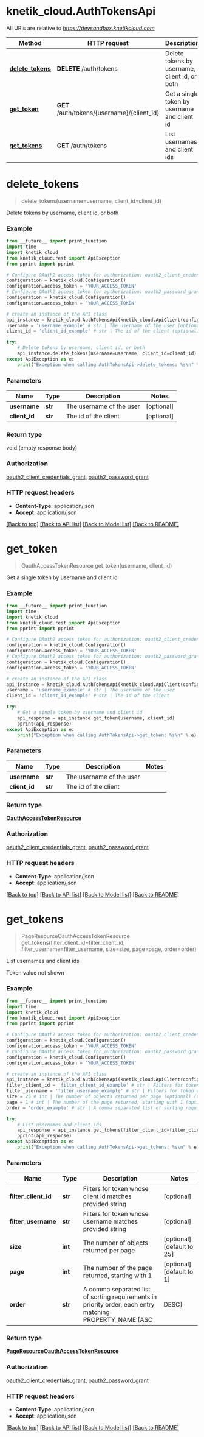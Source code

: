 # knetik_cloud.AuthTokensApi

All URIs are relative to *https://devsandbox.knetikcloud.com*

Method | HTTP request | Description
------------- | ------------- | -------------
[**delete_tokens**](AuthTokensApi.md#delete_tokens) | **DELETE** /auth/tokens | Delete tokens by username, client id, or both
[**get_token**](AuthTokensApi.md#get_token) | **GET** /auth/tokens/{username}/{client_id} | Get a single token by username and client id
[**get_tokens**](AuthTokensApi.md#get_tokens) | **GET** /auth/tokens | List usernames and client ids


# **delete_tokens**
> delete_tokens(username=username, client_id=client_id)

Delete tokens by username, client id, or both

### Example 
```python
from __future__ import print_function
import time
import knetik_cloud
from knetik_cloud.rest import ApiException
from pprint import pprint

# Configure OAuth2 access token for authorization: oauth2_client_credentials_grant
configuration = knetik_cloud.Configuration()
configuration.access_token = 'YOUR_ACCESS_TOKEN'
# Configure OAuth2 access token for authorization: oauth2_password_grant
configuration = knetik_cloud.Configuration()
configuration.access_token = 'YOUR_ACCESS_TOKEN'

# create an instance of the API class
api_instance = knetik_cloud.AuthTokensApi(knetik_cloud.ApiClient(configuration))
username = 'username_example' # str | The username of the user (optional)
client_id = 'client_id_example' # str | The id of the client (optional)

try: 
    # Delete tokens by username, client id, or both
    api_instance.delete_tokens(username=username, client_id=client_id)
except ApiException as e:
    print("Exception when calling AuthTokensApi->delete_tokens: %s\n" % e)
```

### Parameters

Name | Type | Description  | Notes
------------- | ------------- | ------------- | -------------
 **username** | **str**| The username of the user | [optional] 
 **client_id** | **str**| The id of the client | [optional] 

### Return type

void (empty response body)

### Authorization

[oauth2_client_credentials_grant](../README.md#oauth2_client_credentials_grant), [oauth2_password_grant](../README.md#oauth2_password_grant)

### HTTP request headers

 - **Content-Type**: application/json
 - **Accept**: application/json

[[Back to top]](#) [[Back to API list]](../README.md#documentation-for-api-endpoints) [[Back to Model list]](../README.md#documentation-for-models) [[Back to README]](../README.md)

# **get_token**
> OauthAccessTokenResource get_token(username, client_id)

Get a single token by username and client id

### Example 
```python
from __future__ import print_function
import time
import knetik_cloud
from knetik_cloud.rest import ApiException
from pprint import pprint

# Configure OAuth2 access token for authorization: oauth2_client_credentials_grant
configuration = knetik_cloud.Configuration()
configuration.access_token = 'YOUR_ACCESS_TOKEN'
# Configure OAuth2 access token for authorization: oauth2_password_grant
configuration = knetik_cloud.Configuration()
configuration.access_token = 'YOUR_ACCESS_TOKEN'

# create an instance of the API class
api_instance = knetik_cloud.AuthTokensApi(knetik_cloud.ApiClient(configuration))
username = 'username_example' # str | The username of the user
client_id = 'client_id_example' # str | The id of the client

try: 
    # Get a single token by username and client id
    api_response = api_instance.get_token(username, client_id)
    pprint(api_response)
except ApiException as e:
    print("Exception when calling AuthTokensApi->get_token: %s\n" % e)
```

### Parameters

Name | Type | Description  | Notes
------------- | ------------- | ------------- | -------------
 **username** | **str**| The username of the user | 
 **client_id** | **str**| The id of the client | 

### Return type

[**OauthAccessTokenResource**](OauthAccessTokenResource.md)

### Authorization

[oauth2_client_credentials_grant](../README.md#oauth2_client_credentials_grant), [oauth2_password_grant](../README.md#oauth2_password_grant)

### HTTP request headers

 - **Content-Type**: application/json
 - **Accept**: application/json

[[Back to top]](#) [[Back to API list]](../README.md#documentation-for-api-endpoints) [[Back to Model list]](../README.md#documentation-for-models) [[Back to README]](../README.md)

# **get_tokens**
> PageResourceOauthAccessTokenResource get_tokens(filter_client_id=filter_client_id, filter_username=filter_username, size=size, page=page, order=order)

List usernames and client ids

Token value not shown

### Example 
```python
from __future__ import print_function
import time
import knetik_cloud
from knetik_cloud.rest import ApiException
from pprint import pprint

# Configure OAuth2 access token for authorization: oauth2_client_credentials_grant
configuration = knetik_cloud.Configuration()
configuration.access_token = 'YOUR_ACCESS_TOKEN'
# Configure OAuth2 access token for authorization: oauth2_password_grant
configuration = knetik_cloud.Configuration()
configuration.access_token = 'YOUR_ACCESS_TOKEN'

# create an instance of the API class
api_instance = knetik_cloud.AuthTokensApi(knetik_cloud.ApiClient(configuration))
filter_client_id = 'filter_client_id_example' # str | Filters for token whose client id matches provided string (optional)
filter_username = 'filter_username_example' # str | Filters for token whose username matches provided string (optional)
size = 25 # int | The number of objects returned per page (optional) (default to 25)
page = 1 # int | The number of the page returned, starting with 1 (optional) (default to 1)
order = 'order_example' # str | A comma separated list of sorting requirements in priority order, each entry matching PROPERTY_NAME:[ASC|DESC] (optional)

try: 
    # List usernames and client ids
    api_response = api_instance.get_tokens(filter_client_id=filter_client_id, filter_username=filter_username, size=size, page=page, order=order)
    pprint(api_response)
except ApiException as e:
    print("Exception when calling AuthTokensApi->get_tokens: %s\n" % e)
```

### Parameters

Name | Type | Description  | Notes
------------- | ------------- | ------------- | -------------
 **filter_client_id** | **str**| Filters for token whose client id matches provided string | [optional] 
 **filter_username** | **str**| Filters for token whose username matches provided string | [optional] 
 **size** | **int**| The number of objects returned per page | [optional] [default to 25]
 **page** | **int**| The number of the page returned, starting with 1 | [optional] [default to 1]
 **order** | **str**| A comma separated list of sorting requirements in priority order, each entry matching PROPERTY_NAME:[ASC|DESC] | [optional] 

### Return type

[**PageResourceOauthAccessTokenResource**](PageResourceOauthAccessTokenResource.md)

### Authorization

[oauth2_client_credentials_grant](../README.md#oauth2_client_credentials_grant), [oauth2_password_grant](../README.md#oauth2_password_grant)

### HTTP request headers

 - **Content-Type**: application/json
 - **Accept**: application/json

[[Back to top]](#) [[Back to API list]](../README.md#documentation-for-api-endpoints) [[Back to Model list]](../README.md#documentation-for-models) [[Back to README]](../README.md)


